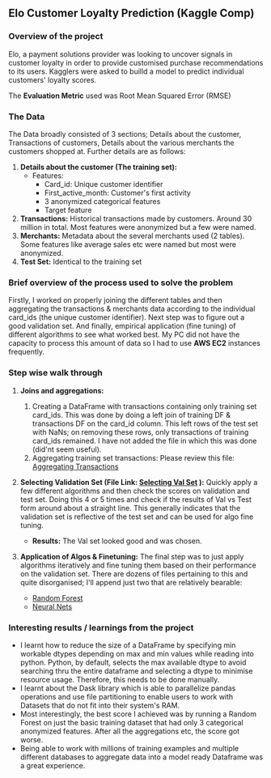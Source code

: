 ## Elo Customer Loyalty Prediction (Kaggle Comp)

### Overview of the project

Elo, a payment solutions provider was looking to uncover signals in customer loyalty in order to provide customised purchase recommendations to its users. Kagglers were asked to builld a model to predict individual customers' loyalty scores.

The __Evaluation Metric__ used was Root Mean Squared Error (RMSE)

### The Data

The Data broadly consisted of 3 sections; Details about the customer, Transactions of customers, Details about the various merchants the customers shopped at. Further details are as follows:

1. __Details about the customer (The training set):__ 
   - Features: 
       - Card_id: Unique customer identifier
       - First_active_month: Customer's first activity
       - 3 anonymized categorical features
       - Target feature
2. __Transactions:__ Historical transactions made by customers. Around 30 million in total. Most features were anonymized but a few were named.
3. __Merchants:__ Metadata about the several merchants used (2 tables). Some features like average sales etc were named but most were anonymized.
4. __Test Set:__ Identical to the training set

### Brief overview of the process used to solve the problem

Firstly, I worked on properly joining the different tables and then aggregating the transactions & merchants data according to the individual card_ids (the unique customer identifier). Next step was to figure out a good validation set.  And finally, empirical application (fine tuning) of different algorithms to see what worked best. My PC did not have the capacity to process this amount of data so I had to use __AWS EC2__ instances frequently. 

### Step wise walk through

1. __Joins and aggregations:__
    1. Creating a DataFrame with transactions containing only training set card_ids. This was done by doing a left join of training DF & transactions DF on the card_id column. This left rows of the test set with NaNs; on removing these rows, only transactions of training card_ids remained. I have not added the file in which this was done (did'nt seem useful).
    2. Aggregating training set transactions: Please review this file: [Aggregating Transactions](https://github.com/InsciteAnalytics/Elo-Merchant-Category-Kaggle-Comp-/blob/master/Aggregating%20Transactions.ipynb)

2. __Selecting Validation Set (File Link: [Selecting Val Set](https://github.com/InsciteAnalytics/Elo-Merchant-Category-Kaggle-Comp-/blob/master/Val-Test%20Sets.ipynb) ):__ Quickly apply a few different algorithms and then check the scores on validation and test set. Doing this 4 or 5 times and check if the results of Val vs Test form around about a straight line. This generally indicates that the validation set is reflective of the test set and can be used for algo fine tuning.
    - __Results:__ The Val set looked good and was chosen.
3. __Application of Algos & Finetuning:__ The final step was to just apply algorithms iteratively and fine tuning them based on their performance on the validation set. There are dozens of files pertaining to this and quite disorganised; I'll append just two that are relatively bearable:
    - [Random Forest](https://github.com/InsciteAnalytics/Elo-Merchant-Category-Kaggle-Comp-/blob/master/RF%20on%20combined%20data.ipynb)
    - [Neural Nets](https://github.com/InsciteAnalytics/Elo-Merchant-Category-Kaggle-Comp-/blob/master/Neural%20Net%20Post%20Comp.ipynb)

### Interesting results / learnings from the project

- I learnt how to reduce the size of a DataFrame by specifying min workable dtypes depending on max and min values while reading into python. Python, by default, selects the max available dtype to avoid searching thru the entire dataframe and selecting a dtype to minimise resource usage. Therefore, this needs to be done manually.
- I learnt about the Dask library which is able to parallelize pandas operations and use file partitioning to enable users to work with Datasets that do not fit into their system's RAM. 
- Most interestingly, the best score I achieved was by running a Random Forest on just the basic training dataset that had only 3 categorical anonymized features. After all the aggregations etc, the score got worse.
- Being able to work with millions of training examples and multiple different databases to aggregate data into a model ready Dataframe was a great experience.
